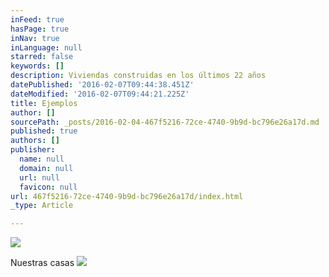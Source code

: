 ```yaml
---
inFeed: true
hasPage: true
inNav: true
inLanguage: null
starred: false
keywords: []
description: Viviendas construidas en los últimos 22 años
datePublished: '2016-02-07T09:44:38.451Z'
dateModified: '2016-02-07T09:44:21.225Z'
title: Ejemplos
author: []
sourcePath: _posts/2016-02-04-467f5216-72ce-4740-9b9d-bc796e26a17d.md
published: true
authors: []
publisher:
  name: null
  domain: null
  url: null
  favicon: null
url: 467f5216-72ce-4740-9b9d-bc796e26a17d/index.html
_type: Article

---
```

![](https://the-grid-user-content.s3-us-west-2.amazonaws.com/6d9c1e76-569f-4db4-b054-0b52cd66478b.jpg)

Nuestras casas
![](https://the-grid-user-content.s3-us-west-2.amazonaws.com/43015da1-0f51-4254-9999-25c861ed4438.jpg)